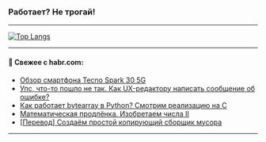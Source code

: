### Работает? Не трогай!

---
<!--
#### 🛠️ Technical stack:

![Java](https://img.shields.io/badge/Java-informational?logo=Oracle&style=flat&logoColor=white&color=FF4500)
![Kotlin](https://img.shields.io/badge/Kotlin-informational?logo=Kotlin&style=flat&logoColor=white&color=774D97)
![TS](https://img.shields.io/badge/TypeScript-informational?logo=typeScript&style=flat&logoColor=black&color=017acc)
![Python](https://img.shields.io/badge/Python-informational?logo=Python&style=flat&logoColor=black&color=ffdd54) <br>
![Spring](https://img.shields.io/badge/Spring-informational?logo=Spring&style=flat&logoColor=white&color=6DB33F) 
![SpringBoot](https://img.shields.io/badge/SpringBoot-informational?logo=SpringBoot&style=flat&logoColor=white&color=6DB33F)
![Nest](https://img.shields.io/badge/NestJS-informational?logo=NestJS&style=flat&logoColor=white&color=E0234E) 
![NodeJS](https://img.shields.io/badge/NodeJS-informational?logo=node.js&style=flat&logoColor=white&color=70A760)<br>
![PostgreSQL](https://img.shields.io/badge/PostgreSQL-informational?logo=PostgreSQL&style=flat&logoColor=white&color=DAA520)
![MongoDB](https://img.shields.io/badge/MongoDB-informational?logo=MongoDB&style=flat&logoColor=white&color=870000)
![Apache](https://img.shields.io/badge/Apache-informational?logo=apache&style=flat&logoColor=white&color=f74e28)

___ 
-->

<!--- #### 🛠️ : --->

[![Top Langs](https://github-readme-stats-82jvfl3w3-advtsettinggmailcoms-projects.vercel.app/api/top-langs/?username=zloylis&langs_count=10&hide_title=true&title_color=e6edf3&size_weight=0.5&count_weight=0.5&layout=compact&hide_progress=true&hide_border=true&theme=dracula)](https://github.com/zloylis)

<!---


####  :octocat:&nbsp;&nbsp; Статистика:

![GitHub stats](https://github-readme-stats-u2qms2cxw-advtsettinggmailcoms-projects.vercel.app/api?username=zloylis&show_icons=true&hide_border=true&theme=dracula&title_color=e6edf3&include_all_commits=true&count_private=true&hide_rank=false&hide_title=true&rank_icon=github)
-->
---

#### 💬 Свежее с habr.com:

<!-- BLOG-POST-LIST:START -->
- [Обзор смартфона Tecno Spark 30 5G](https://habr.com/ru/articles/861866/?utm_source=habrahabr&utm_medium=rss&utm_campaign=861866)
- [Упс, что-то пошло не так. Как UX-редактору написать сообщение об ошибке?](https://habr.com/ru/articles/861836/?utm_source=habrahabr&utm_medium=rss&utm_campaign=861836)
- [Как работает bytearray в Python? Смотрим реализацию на C](https://habr.com/ru/articles/861820/?utm_source=habrahabr&utm_medium=rss&utm_campaign=861820)
- [Математическая продлёнка. Изобретаем числа II](https://habr.com/ru/articles/861614/?utm_source=habrahabr&utm_medium=rss&utm_campaign=861614)
- [[Перевод] Создаём простой копирующий сборщик мусора](https://habr.com/ru/companies/ruvds/articles/861776/?utm_source=habrahabr&utm_medium=rss&utm_campaign=861776)
<!-- BLOG-POST-LIST:END -->

---
